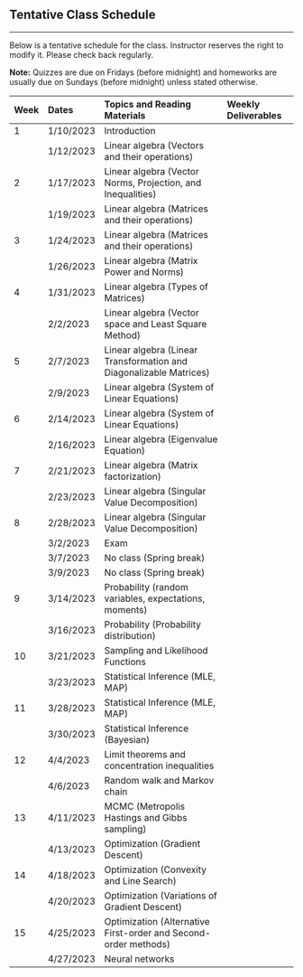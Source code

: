 ## Tentative Class Schedule
---
 Below is a tentative schedule for the class. Instructor reserves the right to modify it. Please check back regularly. 

**Note:** Quizzes are due on Fridays (before midnight) and homeworks are usually due on Sundays (before midnight) unless stated otherwise.

| Week |    Dates   |    Topics and Reading Materials                |  Weekly Deliverables     |
|------|:-----------|:-----------------------------------------------|:-------------------------|
| 1   | 1/10/2023  | Introduction                                    |                          |
|     | 1/12/2023  | Linear algebra (Vectors and their operations)   |                          | 
| 2   | 1/17/2023  | Linear algebra (Vector Norms, Projection, and Inequalities)    |                          |
|     | 1/19/2023  | Linear algebra (Matrices and their operations)  |                          |
| 3   | 1/24/2023  | Linear algebra (Matrices and their operations)  |                          | 
|     | 1/26/2023  | Linear algebra (Matrix Power and Norms)         |                          | 
| 4   | 1/31/2023  | Linear algebra (Types of Matrices)              |                          |
|     | 2/2/2023   | Linear algebra (Vector space and Least Square Method) |                    | 
| 5   | 2/7/2023   | Linear algebra (Linear Transformation and Diagonalizable Matrices) |       |
|     | 2/9/2023   | Linear algebra (System of Linear Equations)     |                          |
| 6   | 2/14/2023  | Linear algebra (System of Linear Equations)     |                          |
|     | 2/16/2023  | Linear algebra (Eigenvalue Equation)            |                          |
| 7   | 2/21/2023  | Linear algebra (Matrix factorization)           |                          |
|     | 2/23/2023  | Linear algebra (Singular Value Decomposition)   |                          |
| 8   | 2/28/2023  | Linear algebra (Singular Value Decomposition)   |                          | 
|     | 3/2/2023   | Exam                                            |                          |
|     | 3/7/2023   | No class (Spring break)                         |                          |
|     | 3/9/2023   | No class (Spring break)                         |                          |
| 9   | 3/14/2023  | Probability (random variables, expectations, moments)  |                   |
|     | 3/16/2023  | Probability (Probability distribution)          |                          |
| 10  | 3/21/2023  | Sampling and Likelihood Functions               |                          |
|     | 3/23/2023  | Statistical Inference (MLE, MAP)                |                          |
| 11  | 3/28/2023  | Statistical Inference (MLE, MAP)                |                          |
|     | 3/30/2023  | Statistical Inference (Bayesian)                |                          |
| 12  | 4/4/2023   | Limit theorems and concentration inequalities   |                          |
|     | 4/6/2023   | Random walk and Markov chain                    |                          |
| 13  | 4/11/2023  | MCMC (Metropolis Hastings and Gibbs sampling)   |                          |
|     | 4/13/2023  | Optimization (Gradient Descent)                 |                          | 
| 14  | 4/18/2023  | Optimization (Convexity and Line Search)        |                          |
|     | 4/20/2023  | Optimization (Variations of Gradient Descent)   |                          |
| 15  | 4/25/2023  | Optimization (Alternative First-order and Second-order methods)  |         |
|     | 4/27/2023  | Neural networks                                 |                          |
